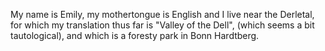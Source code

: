 My name is Emily, my mothertongue is English and I live near the Derletal, for which my translation thus far is "Valley of the Dell", (which seems a bit tautological), and which is a foresty park in Bonn Hardtberg. 
